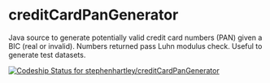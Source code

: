 # creditCardPanGenerator
Java source to generate potentially valid credit card numbers (PAN) given a BIC (real or invalid).
Numbers returned pass Luhn modulus check.
Useful to generate test datasets.

[ ![Codeship Status for stephenhartley/creditCardPanGenerator](https://codeship.com/projects/34c8c890-5245-0133-cc77-3eacb1a45b81/status?branch=master)](https://codeship.com/projects/108058)
